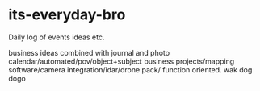 # its-everyday-bro
Daily log of events ideas etc.

business ideas combined with journal and photo calendar/automated/pov/object+subject
business projects/mapping software/camera integration/idar/drone pack/ function oriented. wak dog dogo
